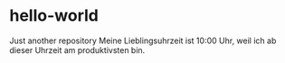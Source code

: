 # hello-world
Just another repository
Meine Lieblingsuhrzeit ist 10:00 Uhr, weil ich ab dieser Uhrzeit am produktivsten bin.
